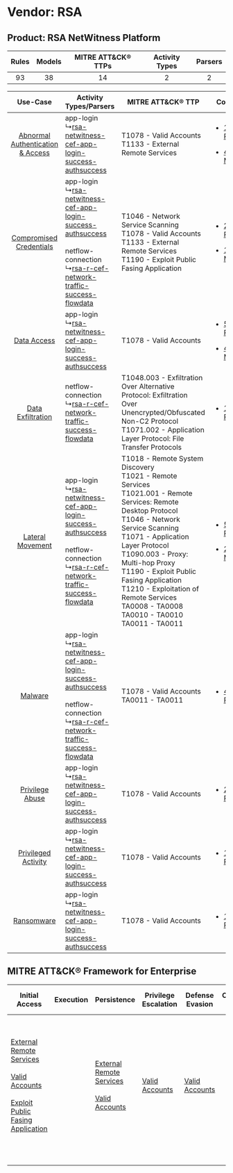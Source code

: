 Vendor: RSA
===========
Product: RSA NetWitness Platform
--------------------------------
| Rules | Models | MITRE ATT&CK® TTPs | Activity Types | Parsers |
|:-----:|:------:|:------------------:|:--------------:|:-------:|
|  93   |   38   |         14         |       2        |    2    |

|    Use-Case    | Activity Types/Parsers    | MITRE ATT&CK® TTP    | Content    |
|:----:| ---- | ---- | ---- |
| [Abnormal Authentication & Access](../../../UseCases/uc_abnormal_authentication_&_access.md) |  app-login<br> ↳[rsa-netwitness-cef-app-login-success-authsuccess](Ps/pC_rsanetwitnesscefapploginsuccessauthsuccess.md)<br>    | T1078 - Valid Accounts<br>T1133 - External Remote Services<br>    | [<ul><li>12 Rules</li></ul><ul><li>4 Models</li></ul>](RM/r_m_rsa_rsa_netwitness_platform_Abnormal_Authentication_&_Access.md) |
|          [Compromised Credentials](../../../UseCases/uc_compromised_credentials.md)          |  app-login<br> ↳[rsa-netwitness-cef-app-login-success-authsuccess](Ps/pC_rsanetwitnesscefapploginsuccessauthsuccess.md)<br><br> netflow-connection<br> ↳[rsa-r-cef-network-traffic-success-flowdata](Ps/pC_rsarcefnetworktrafficsuccessflowdata.md)<br> | T1046 - Network Service Scanning<br>T1078 - Valid Accounts<br>T1133 - External Remote Services<br>T1190 - Exploit Public Fasing Application<br>    | [<ul><li>28 Rules</li></ul><ul><li>17 Models</li></ul>](RM/r_m_rsa_rsa_netwitness_platform_Compromised_Credentials.md)         |
|    [Data Access](../../../UseCases/uc_data_access.md)    |  app-login<br> ↳[rsa-netwitness-cef-app-login-success-authsuccess](Ps/pC_rsanetwitnesscefapploginsuccessauthsuccess.md)<br>    | T1078 - Valid Accounts<br>    | [<ul><li>5 Rules</li></ul><ul><li>4 Models</li></ul>](RM/r_m_rsa_rsa_netwitness_platform_Data_Access.md)    |
|    [Data Exfiltration](../../../UseCases/uc_data_exfiltration.md)    |  netflow-connection<br> ↳[rsa-r-cef-network-traffic-success-flowdata](Ps/pC_rsarcefnetworktrafficsuccessflowdata.md)<br>    | T1048.003 - Exfiltration Over Alternative Protocol: Exfiltration Over Unencrypted/Obfuscated Non-C2 Protocol<br>T1071.002 - Application Layer Protocol: File Transfer Protocols<br>    | [<ul><li>1 Rules</li></ul>](RM/r_m_rsa_rsa_netwitness_platform_Data_Exfiltration.md)    |
|    [Lateral Movement](../../../UseCases/uc_lateral_movement.md)    |  app-login<br> ↳[rsa-netwitness-cef-app-login-success-authsuccess](Ps/pC_rsanetwitnesscefapploginsuccessauthsuccess.md)<br><br> netflow-connection<br> ↳[rsa-r-cef-network-traffic-success-flowdata](Ps/pC_rsarcefnetworktrafficsuccessflowdata.md)<br> | T1018 - Remote System Discovery<br>T1021 - Remote Services<br>T1021.001 - Remote Services: Remote Desktop Protocol<br>T1046 - Network Service Scanning<br>T1071 - Application Layer Protocol<br>T1090.003 - Proxy: Multi-hop Proxy<br>T1190 - Exploit Public Fasing Application<br>T1210 - Exploitation of Remote Services<br>TA0008 - TA0008<br>TA0010 - TA0010<br>TA0011 - TA0011<br> | [<ul><li>52 Rules</li></ul><ul><li>21 Models</li></ul>](RM/r_m_rsa_rsa_netwitness_platform_Lateral_Movement.md)    |
|    [Malware](../../../UseCases/uc_malware.md)    |  app-login<br> ↳[rsa-netwitness-cef-app-login-success-authsuccess](Ps/pC_rsanetwitnesscefapploginsuccessauthsuccess.md)<br><br> netflow-connection<br> ↳[rsa-r-cef-network-traffic-success-flowdata](Ps/pC_rsarcefnetworktrafficsuccessflowdata.md)<br> | T1078 - Valid Accounts<br>TA0011 - TA0011<br>    | [<ul><li>4 Rules</li></ul>](RM/r_m_rsa_rsa_netwitness_platform_Malware.md)    |
|    [Privilege Abuse](../../../UseCases/uc_privilege_abuse.md)    |  app-login<br> ↳[rsa-netwitness-cef-app-login-success-authsuccess](Ps/pC_rsanetwitnesscefapploginsuccessauthsuccess.md)<br>    | T1078 - Valid Accounts<br>    | [<ul><li>2 Rules</li></ul>](RM/r_m_rsa_rsa_netwitness_platform_Privilege_Abuse.md)    |
|    [Privileged Activity](../../../UseCases/uc_privileged_activity.md)    |  app-login<br> ↳[rsa-netwitness-cef-app-login-success-authsuccess](Ps/pC_rsanetwitnesscefapploginsuccessauthsuccess.md)<br>    | T1078 - Valid Accounts<br>    | [<ul><li>1 Rules</li></ul>](RM/r_m_rsa_rsa_netwitness_platform_Privileged_Activity.md)    |
|    [Ransomware](../../../UseCases/uc_ransomware.md)    |  app-login<br> ↳[rsa-netwitness-cef-app-login-success-authsuccess](Ps/pC_rsanetwitnesscefapploginsuccessauthsuccess.md)<br>    | T1078 - Valid Accounts<br>    | [<ul><li>1 Rules</li></ul>](RM/r_m_rsa_rsa_netwitness_platform_Ransomware.md)    |

MITRE ATT&CK® Framework for Enterprise
--------------------------------------
| Initial Access                                                                                                                                                                                                                         | Execution | Persistence                                                                                                                                      | Privilege Escalation                                                | Defense Evasion                                                     | Credential Access | Discovery                                                                                                                                                 | Lateral Movement                                                                                                                                                                                                                                          | Collection | Command and Control                                                                                                                                                                                                                                                                                                                  | Exfiltration                                                                                                                                                                                                                                         | Impact |
| -------------------------------------------------------------------------------------------------------------------------------------------------------------------------------------------------------------------------------------- | --------- | ------------------------------------------------------------------------------------------------------------------------------------------------ | ------------------------------------------------------------------- | ------------------------------------------------------------------- | ----------------- | --------------------------------------------------------------------------------------------------------------------------------------------------------- | --------------------------------------------------------------------------------------------------------------------------------------------------------------------------------------------------------------------------------------------------------- | ---------- | ------------------------------------------------------------------------------------------------------------------------------------------------------------------------------------------------------------------------------------------------------------------------------------------------------------------------------------ | ---------------------------------------------------------------------------------------------------------------------------------------------------------------------------------------------------------------------------------------------------- | ------ |
| [External Remote Services](https://attack.mitre.org/techniques/T1133)<br><br>[Valid Accounts](https://attack.mitre.org/techniques/T1078)<br><br>[Exploit Public Fasing Application](https://attack.mitre.org/techniques/T1190)<br><br> |           | [External Remote Services](https://attack.mitre.org/techniques/T1133)<br><br>[Valid Accounts](https://attack.mitre.org/techniques/T1078)<br><br> | [Valid Accounts](https://attack.mitre.org/techniques/T1078)<br><br> | [Valid Accounts](https://attack.mitre.org/techniques/T1078)<br><br> |                   | [Network Service Scanning](https://attack.mitre.org/techniques/T1046)<br><br>[Remote System Discovery](https://attack.mitre.org/techniques/T1018)<br><br> | [Exploitation of Remote Services](https://attack.mitre.org/techniques/T1210)<br><br>[Remote Services](https://attack.mitre.org/techniques/T1021)<br><br>[Remote Services: Remote Desktop Protocol](https://attack.mitre.org/techniques/T1021/001)<br><br> |            | [Application Layer Protocol: File Transfer Protocols](https://attack.mitre.org/techniques/T1071/002)<br><br>[Proxy: Multi-hop Proxy](https://attack.mitre.org/techniques/T1090/003)<br><br>[Application Layer Protocol](https://attack.mitre.org/techniques/T1071)<br><br>[Proxy](https://attack.mitre.org/techniques/T1090)<br><br> | [Exfiltration Over Alternative Protocol](https://attack.mitre.org/techniques/T1048)<br><br>[Exfiltration Over Alternative Protocol: Exfiltration Over Unencrypted/Obfuscated Non-C2 Protocol](https://attack.mitre.org/techniques/T1048/003)<br><br> |        |